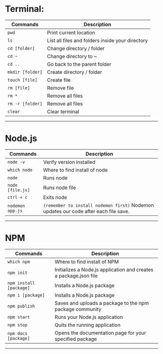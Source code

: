 # Terminal:
Commands          | Description 
-------           | -------
```pwd```         | Print current location
```ls```          | List all files and folders inside your directory
```cd [folder]``` | Change directory / folder
```cd ~```        | Change directory to ~
```cd ..```       | Go back to the parent folder
```mkdir [folder]```| Create directory / folder
```touch [file]```  | Create file
```rm [file]```     | Remove file
```rm *```          | Remove all files
```rm -r [folder]```| Remove all files
```clear```         | Clear terminal

---

# Node.js
Commands            | Description 
-------             | -------
```node -v```       | Verify version installed
```which node```    | Where to find install of node
```node```          | Runs node
```node [file.js]```| Runs node file
```ctrl + c```      | Exits node
```nodemon app.js```| ```(remember to install nodemon first)``` Nodemon updates our code after each file save.

---

# NPM
Commands            | Description 
-------             | ------- 
```which npm```     | Where to find install of NPM
```npm init```      | Initializes a Node.js application and creates a package.json file 
```npm install [package]```| Installs a Node.js package
```npm i [package]```   | Installs a Node.js package
```npm publish```       | Saves and uploads a package to the npm package community
```npm start```         | Runs your Node.js application
```npm stop```          | Quits the running application
```npm docs [package]```| Opens the documentation page for your specified package

---